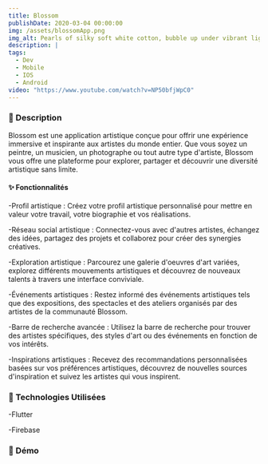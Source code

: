 ```yaml
---
title: Blossom
publishDate: 2020-03-04 00:00:00
img: /assets/blossomApp.png
img_alt: Pearls of silky soft white cotton, bubble up under vibrant lighting
description: |
tags:
  - Dev
  - Mobile
  - IOS 
  - Android
video: "https://www.youtube.com/watch?v=NP50bfjWpC0"
---
```


### 📄 Description
Blossom est une application artistique conçue pour offrir une expérience immersive et inspirante aux artistes du monde entier. Que vous soyez un peintre, un musicien, un photographe ou tout autre type d'artiste, Blossom vous offre une plateforme pour explorer, partager et découvrir une diversité artistique sans limite.

#### ✨ Fonctionnalités
-Profil artistique : Créez votre profil artistique personnalisé pour mettre en valeur votre travail, votre biographie et vos réalisations.

-Réseau social artistique : Connectez-vous avec d'autres artistes, échangez des idées, partagez des projets et collaborez pour créer des synergies créatives.

-Exploration artistique : Parcourez une galerie d'oeuvres d'art variées, explorez différents mouvements artistiques et découvrez de nouveaux talents à travers une interface conviviale.

-Événements artistiques : Restez informé des événements artistiques tels que des expositions, des spectacles et des ateliers organisés par des artistes de la communauté Blossom.

-Barre de recherche avancée : Utilisez la barre de recherche pour trouver des artistes spécifiques, des styles d'art ou des événements en fonction de vos intérêts.

-Inspirations artistiques : Recevez des recommandations personnalisées basées sur vos préférences artistiques, découvrez de nouvelles sources d'inspiration et suivez les artistes qui vous inspirent.

### 🔧 Technologies Utilisées

-Flutter 

-Firebase

### 🎥 Démo


